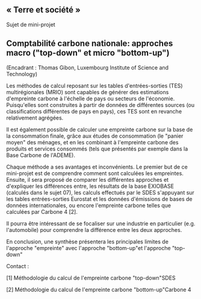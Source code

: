 ## « Terre et société »

Sujet de mini-projet

## Comptabilité carbone nationale: approches macro ("top-down" et micro "bottom-up")

(Encadrant : Thomas Gibon, Luxembourg Institute of Science and
Technology)

Les méthodes de calcul reposant sur les tables d'entrées-sorties (TES)
multirégionales (MRIO) sont capables de générer des estimations
d'empreinte carbone à l'échelle de pays ou secteurs de l'économie.
Puisqu'elles sont construites à partir de données de différentes sources
(ou classifications différentes de pays en pays), ces TES sont en
revanche relativement agrégées.

Il est également possible de calculer une empreinte carbone sur la base
de la consommation finale, grâce aux études de consommation (le "panier
moyen" des ménages, et en les combinant à l'empreinte carbone des
produits et services consommés (tels que présentés par exemple dans la
Base Carbone de l'ADEME).

Chaque méthode a ses avantages et inconvénients. Le premier but de ce
mini-projet est de comprendre comment sont calculées les empreintes.
Ensuite, il sera proposé de comparer les différentes approches et
d'expliquer les différences entre, les résultats de la base EXIOBASE
(calculés dans le sujet 07), les calculs effectués par le SDES
s'appuyant sur les tables entrées-sorties Eurostat et les données
d'émissions de bases de données internationales, ou encore l'empreinte
carbone telles que calculées par Carbone 4 \[2\].

Il pourra être intéressant de se focaliser sur une industrie en
particulier (e.g. l'automobile) pour comprendre la différence entre les
deux approches.

En conclusion, une synthèse présentera les principales limites de
l'approche "empreinte" avec l'approche "bottom-up"et l'approche
"top-down"

Contact :

\[1\] Méthodologie du calcul de l'empreinte carbone "top-down"SDES

\[2\] Méthodologie du calcul de l'empreinte carbone "bottom-up"Carbone 4
